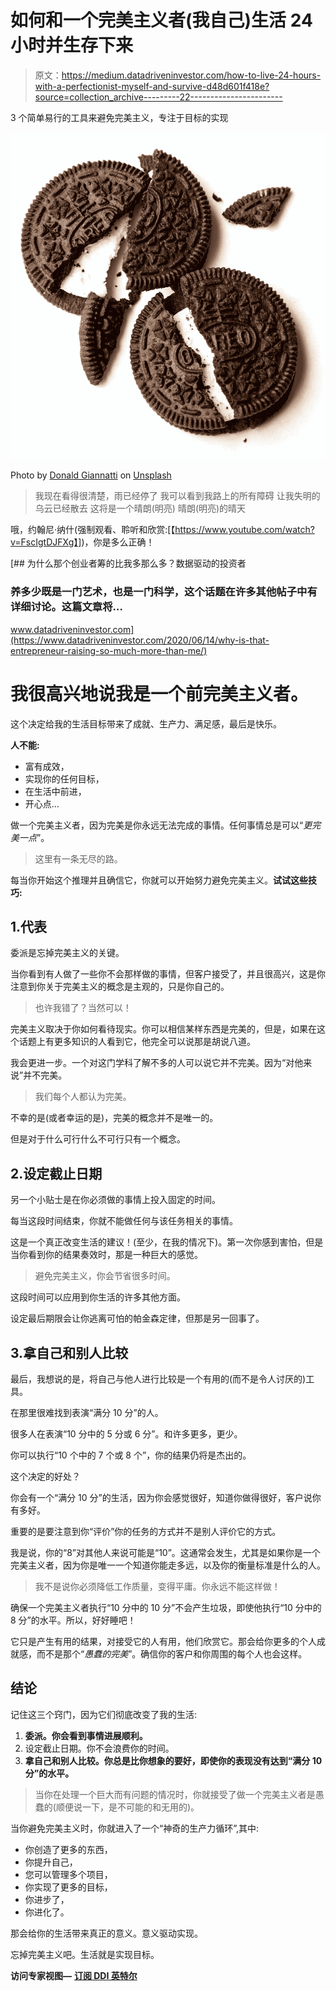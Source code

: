 # 如何和一个完美主义者(我自己)生活 24 小时并生存下来

> 原文：<https://medium.datadriveninvestor.com/how-to-live-24-hours-with-a-perfectionist-myself-and-survive-d48d601f418e?source=collection_archive---------22----------------------->

3 个简单易行的工具来避免完美主义，专注于目标的实现

![](img/25a46d88bd344d89d26f43d4b976a7c6.png)

Photo by [Donald Giannatti](https://unsplash.com/@wizwow?utm_source=unsplash&utm_medium=referral&utm_content=creditCopyText) on [Unsplash](https://unsplash.com/s/photos/broken?utm_source=unsplash&utm_medium=referral&utm_content=creditCopyText)

> 我现在看得很清楚，雨已经停了
> 我可以看到我路上的所有障碍
> 让我失明的乌云已经散去
> 这将是一个晴朗(明亮)
> 晴朗(明亮)的晴天

哦，约翰尼·纳什(强制观看、聆听和欣赏:[【https://www.youtube.com/watch?v=FscIgtDJFXg】])，你是多么正确！

[](https://www.datadriveninvestor.com/2020/06/14/why-is-that-entrepreneur-raising-so-much-more-than-me/) [## 为什么那个创业者筹的比我多那么多？数据驱动的投资者

### 养多少既是一门艺术，也是一门科学，这个话题在许多其他帖子中有详细讨论。这篇文章将…

www.datadriveninvestor.com](https://www.datadriveninvestor.com/2020/06/14/why-is-that-entrepreneur-raising-so-much-more-than-me/) 

# 我很高兴地说我是一个前完美主义者。

这个决定给我的生活目标带来了成就、生产力、满足感，最后是快乐。

**人不能:**

*   富有成效，
*   实现你的任何目标，
*   在生活中前进，
*   开心点…

做一个完美主义者，因为完美是你永远无法完成的事情。任何事情总是可以“*更完美一点*”。

> 这里有一条无尽的路。

每当你开始这个推理并且确信它，你就可以开始努力避免完美主义。**试试这些技巧:**

## 1.代表

委派是忘掉完美主义的关键。

当你看到有人做了一些你不会那样做的事情，但客户接受了，并且很高兴，这是你注意到你关于完美主义的概念是主观的，只是你自己的。

> 也许我错了？当然可以！

完美主义取决于你如何看待现实。你可以相信某样东西是完美的，但是，如果在这个话题上有更多知识的人看到它，他完全可以说那是胡说八道。

我会更进一步。一个对这门学科了解不多的人可以说它并不完美。因为“对他来说”并不完美。

> 我们每个人都认为完美。

不幸的是(或者幸运的是)，完美的概念并不是唯一的。

但是对于什么可行什么不可行只有一个概念。

## 2.设定截止日期

另一个小贴士是在你必须做的事情上投入固定的时间。

每当这段时间结束，你就不能做任何与该任务相关的事情。

这是一个真正改变生活的建议！(至少，在我的情况下)。第一次你感到害怕，但是当你看到你的结果奏效时，那是一种巨大的感觉。

> 避免完美主义，你会节省很多时间。

这段时间可以应用到你生活的许多其他方面。

设定最后期限会让你逃离可怕的帕金森定律，但那是另一回事了。

## 3.拿自己和别人比较

最后，我想说的是，将自己与他人进行比较是一个有用的(而不是令人讨厌的)工具。

在那里很难找到表演“满分 10 分”的人。

很多人在表演“10 分中的 5 分或 6 分”。和许多更多，更少。

你可以执行“10 个中的 7 个或 8 个”，你的结果仍将是杰出的。

这个决定的好处？

你会有一个“满分 10 分”的生活，因为你会感觉很好，知道你做得很好，客户说你有多好。

重要的是要注意到你“评价”你的任务的方式并不是别人评价它的方式。

我是说，你的“8”对其他人来说可能是“10”。这通常会发生，尤其是如果你是一个完美主义者，因为你是唯一一个知道你能走多远，以及你的衡量标准是什么的人。

> 我不是说你必须降低工作质量，变得平庸。你永远不能这样做！

确保一个完美主义者执行“10 分中的 10 分”不会产生垃圾，即使他执行“10 分中的 8 分”的水平。所以，好好睡吧！

它只是产生有用的结果，对接受它的人有用，他们欣赏它。那会给你更多的个人成就感，而不是那个“*愚蠢的完美*”。确信你的客户和你周围的每个人也会这样。

## 结论

记住这三个窍门，因为它们彻底改变了我的生活:

1.  **委派。你会看到事情进展顺利。**
2.  设定截止日期。你不会浪费你的时间。
3.  **拿自己和别人比较。你总是比你想象的要好，即使你的表现没有达到“满分 10 分”的水平。**

> 当你在处理一个巨大而有问题的情况时，你就接受了做一个完美主义者是愚蠢的(顺便说一下，是不可能的和无用的)。

当你避免完美主义时，你就进入了一个“神奇的生产力循环”,其中:

*   你创造了更多的东西，
*   你提升自己，
*   您可以管理多个项目，
*   你实现了更多的目标，
*   你进步了，
*   你进化了。

那会给你的生活带来真正的意义。意义驱动实现。

忘掉完美主义吧。生活就是实现目标。

**访问专家视图—** [**订阅 DDI 英特尔**](https://datadriveninvestor.com/ddi-intel)